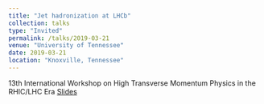 ```yaml
---
title: "Jet hadronization at LHCb"
collection: talks
type: "Invited"
permalink: /talks/2019-03-21
venue: "University of Tennessee"
date: 2019-03-21
location: "Knoxville, Tennessee"
---
```

13th International Workshop on High Transverse Momentum Physics in the RHIC/LHC Era
[Slides](https://jdosbo.github.io/files/highptworkshop_lhcbjets_Osborn.pdf) 